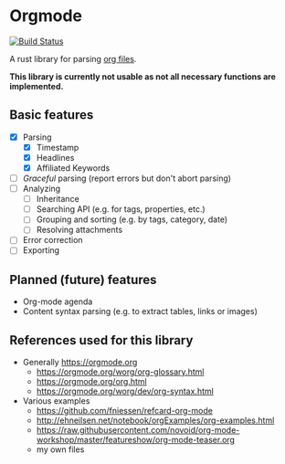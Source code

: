 # Orgmode

[![Build Status](https://travis-ci.org/Lythenas/rust-orgmode.svg?branch=master)](https://travis-ci.org/Lythenas/rust-orgmode)

A rust library for parsing [org files](https://orgmode.org/).

**This library is currently not usable as not all necessary functions are implemented.**

## Basic features

- [x] Parsing
    - [x] Timestamp
    - [x] Headlines
    - [x] Affiliated Keywords
- [ ] *Graceful* parsing (report errors but don't abort parsing)
- [ ] Analyzing
    - [ ] Inheritance
    - [ ] Searching API (e.g. for tags, properties, etc.)
    - [ ] Grouping and sorting (e.g. by tags, category, date)
    - [ ] Resolving attachments
- [ ] Error correction
- [ ] Exporting

## Planned (future) features

- Org-mode agenda
- Content syntax parsing (e.g. to extract tables, links or images)

## References used for this library

- Generally https://orgmode.org
    - https://orgmode.org/worg/org-glossary.html
    - https://orgmode.org/org.html
    - https://orgmode.org/worg/dev/org-syntax.html
- Various examples
    - https://github.com/fniessen/refcard-org-mode
    - http://ehneilsen.net/notebook/orgExamples/org-examples.html
    - https://raw.githubusercontent.com/novoid/org-mode-workshop/master/featureshow/org-mode-teaser.org
    - my own files
